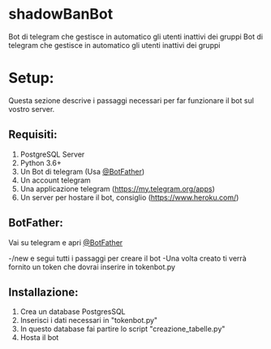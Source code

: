 # shadowBanBot
Bot di telegram che gestisce in automatico gli utenti inattivi dei gruppi	Bot di telegram che gestisce in automatico gli utenti inattivi dei gruppi

# Setup:

Questa sezione descrive i passaggi necessari per far funzionare il bot sul vostro server.

## Requisiti:

1. PostgreSQL Server
2. Python 3.6+
3. Un Bot di telegram (Usa [@BotFather](https://t.me/botfather))
4. Un account telegram
5. Una applicazione telegram (https://my.telegram.org/apps)
6. Un server per hostare il bot, consiglio (https://www.heroku.com/)

## BotFather:

Vai su telegram e apri [@BotFather](https://t.me/botfather)

-/new e segui tutti i passaggi per creare il bot
-Una volta creato ti verrà fornito un token che dovrai inserire in tokenbot.py

## Installazione:

1. Crea un database PostgresSQL
2. Inserisci i dati necessari in "tokenbot.py"
3. In questo database fai partire lo script "creazione_tabelle.py"
4. Hosta il bot 

